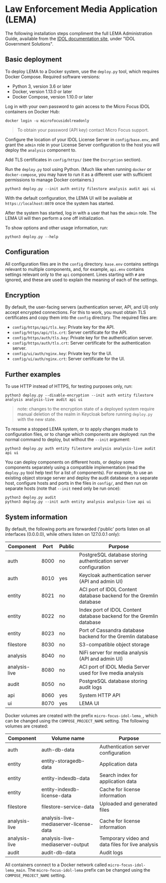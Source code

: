 # Law Enforcement Media Application (LEMA)

The following installation steps compliment the full LEMA Administration Guide, available from the [IDOL documentation site](https://www.microfocus.com/documentation/idol/), under "IDOL Government Solutions".

## Basic deployment

To deploy LEMA to a Docker system, use the `deploy.py` tool, which requires Docker Compose.
Required software versions:
- Python 3, version 3.6 or later
- Docker, version 1.13.0 or later
- Docker Compose, version 1.10.0 or later

Log in with your own password to gain access to the Micro Focus IDOL containers on Docker Hub:

```
docker login -u microfocusidolreadonly
```

> To obtain your password (API key) contact Micro Focus support.

Configure the location of your IDOL License Server in `config/base.env`, and grant the `admin` role
in your License Server configuration to the host you will deploy the `analysis` component to.

Add TLS certificates in `config/https/` (see the `Encryption` section).

Run the `deploy.py` tool using Python.  (Much like when running `docker` or `docker-compose`, you
may have to run it as a different user with sufficient permissions to manage Docker containers.)

```
python3 deploy.py --init auth entity filestore analysis audit api ui
```

With the default configuration, the LEMA UI will be available at `https://localhost:8070` once the
system has started.

After the system has started, log in with a user that has the `admin` role. The LEMA UI will then perform a one off initialization. 

To show options and other usage information, run:

```
python3 deploy.py --help
```

## Configuration

All configuration files are in the `config` directory.  `base.env` contains settings relevant to
multiple components, and, for example, `api.env` contains settings relevant only to the `api`
component.  Lines starting with `#` are ignored, and these are used to explain the meaning of each
of the settings.

## Encryption

By default, the user-facing servers (authentication server, API, and UI) only accept encrypted 
connections.  For this to work, you must obtain TLS certificates and copy them into the `config` 
directory.  The required files are:

- `config/https/api/tls.key`: Private key for the API.
- `config/https/api/tls.crt`: Server certificate for the API.
- `config/https/auth/tls.key`: Private key for the authentication server.
- `config/https/auth/tls.crt`: Server certificate for the authentication server.
- `config/ui/auth/nginx.key`: Private key for the UI.
- `config/ui/auth/nginx.crt`: Server certificate for the UI.

## Further examples

To use HTTP instead of HTTPS, for testing purposes only, run:

```
python3 deploy.py --disable-encryption --init auth entity filestore analysis analysis-live audit api ui
```

> note: changes to the encryption state of a deployed system require manual deletion of the realm in Keycloak before running `deploy.py` with the new state.

To resume a stopped LEMA system, or to apply changes made to configuration files, or to change which
components are deployed: run the normal command to deploy, but without the `--init` argument:

```
python3 deploy.py auth entity filestore analysis analysis-live audit api ui
```

You can deploy components on different hosts, or deploy some components separately using a
compatible implementation (read the `deploy.py` tool help text for a list of components).  For
example, to use an existing object storage server and deploy the audit database on a separate host,
configure hosts and ports in the files in `config/`, and then run on separate hosts (note that
`--init` need only be run once):

```
python3 deploy.py audit
python3 deploy.py --init auth entity analysis analysis-live api ui
```

## System information

By default, the following ports are forwarded ('public' ports listen on all interfaces (0.0.0.0),
while others listen on 127.0.0.1 only):

| **Component** | **Port** | **Public** | **Purpose**                                                          |
|---------------|----------|------------|----------------------------------------------------------------------|
| auth          | 8000     | no         | PostgreSQL database storing authentication server configuration      |
| auth          | 8010     | yes        | Keycloak authentication server (API and admin UI)                    |
| entity        | 8021     | no         | ACI port of IDOL Content database backend for the Gremlin database   |
| entity        | 8022     | no         | Index port of IDOL Content database backend for the Gremlin database |
| entity        | 8023     | no         | Port of Cassandra database backend for the Gremlin database          |
| filestore     | 8030     | no         | S3-compatible object storage                                         |
| analysis      | 8040     | no         | NiFi server for media analysis (API and admin UI)                    |
| analysis-live | 8080     | no         | ACI port of IDOL Media Server used for live media analysis           |
| audit         | 8050     | no         | PostgreSQL database storing audit logs                               |
| api           | 8060     | yes        | System HTTP API                                                      |
| ui            | 8070     | yes        | LEMA UI                                                              |

Docker volumes are created with the prefix `micro-focus-idol-lema_`, which can be changed using the
`COMPOSE_PROJECT_NAME` setting.  The following volumes are created:

| **Component** | **Volume name**                        | **Purpose**                                      |
|---------------|----------------------------------------|--------------------------------------------------|
| auth          | auth-db-data                           | Authentication server configuration              |
| entity        | entity-storagedb-data                  | Application data                                 |
| entity        | entity-indexdb-data                    | Search index for application data                |
| entity        | entity-indexdb-license-data            | Cache for license information                    |
| filestore     | filestore-service-data                 | Uploaded and generated files                     |
| analysis-live | analysis-live-mediaserver-license-data | Cache for license information                    |
| analysis-live | analysis-live-mediaserver-output       | Temporary video and data files for live analysis |
| audit         | audit-db-data                          | Audit logs                                       |

All containers connect to a Docker network called `micro-focus-idol-lema_main`.  The
`micro-focus-idol-lema` prefix can be changed using the `COMPOSE_PROJECT_NAME` setting.
